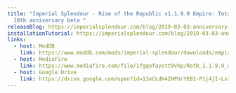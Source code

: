 ```yaml
---
title: "Imperial Splendour - Rise of the Republic v1.1.9.9 Empire: Total War's
  10th anniversary beta "
releaseBlog: https://imperialsplendour.com/blog/2019-03-03-anniversary-beta-announcement
installationTutorial: https://imperialsplendour.com/blog/2019-03-03-anniversary-beta-installation-tutorial
links:
  - host: ModDB
    link: https://www.moddb.com/mods/imperial-splendour/downloads/empire-total-wars-10th-anniversary-beta
  - host: MediaFire
    link: https://www.mediafire.com/file/1fgqofaystt9vhp/RotR_1.1.9.9_anniversary_beta.zip/file
  - host: Google Drive
    link: https://drive.google.com/open?id=13eCLdH4ZHPUrYEB1-P1j4jI-LsxBqnrl
---
```

